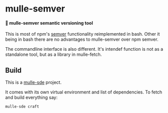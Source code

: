 # mulle-semver

#### 📍 mulle-semver semantic versioning tool

This is most of npm's [semver]() functionality reimplemented in bash. Other
it being in bash there are no advantages to mulle-semver over npm semver.

The commandline interface is also different. It's intendef function is not
as a standalone tool, but as a library in mulle-fetch.


## Build

This is a [mulle-sde](https://mulle-sde.github.io/) project.

It comes with its own virtual environment and list of dependencies.
To fetch and build everything say:

```
mulle-sde craft
```
